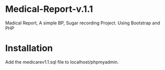 # Medical-Report-v.1.1
Madical Report, A simple BP, Sugar recording Project. Using Bootstrap and PHP

# Installation 
Add the medicarev1.1.sql file to localhost/phpmyadmin.
